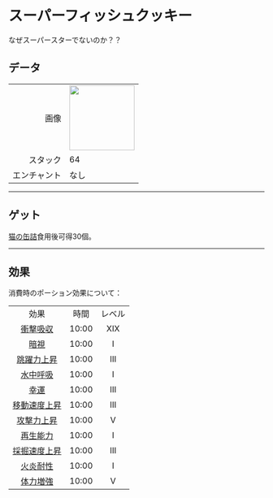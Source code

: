 # スーパーフィッシュクッキー
なぜスーパースターでないのか？？

## データ
<table>
    <tr><td align="end">画像</td><td><img src="https://i.imgur.com/FKdV3M1.gif" width="128"/></td></tr>
    <tr><td align="end">スタック</td><td>64</td></tr>
    <tr><td align="end">エンチャント</td><td>なし</td></tr>
</table>

---

## ゲット
[猫の缶詰](../feature/cat_bowl.md)食用後可得30個。

---
## 効果
消費時のポーション効果について：  

<table>
    <tr><td align="center">効果</td><td align="center">時間</td><td align="center">レベル</td></tr>
    <tr><td align="center"><a href="https://minecraft.fandom.com/zh/wiki/衝撃吸収">衝撃吸収</a></td><td align="center">10:00</td><td align="center">XIX</td></tr>
    <tr><td align="center"><a href="https://minecraft.fandom.com/zh/wiki/暗視">暗視</a></td><td align="center">10:00</td><td align="center">I</td></tr>
    <tr><td align="center"><a href="https://minecraft.fandom.com/zh/wiki/跳躍力上昇">跳躍力上昇</a></td><td align="center">10:00</td><td align="center">III</td></tr>
    <tr><td align="center"><a href="https://minecraft.fandom.com/zh/wiki/水中呼吸">水中呼吸</a></td><td align="center">10:00</td><td align="center">I</td></tr>
    <tr><td align="center"><a href="https://minecraft.fandom.com/zh/wiki/幸運">幸運</a></td><td align="center">10:00</td><td align="center">III</td></tr>
    <tr><td align="center"><a href="https://minecraft.fandom.com/zh/wiki/移動速度上昇">移動速度上昇</a></td><td align="center">10:00</td><td align="center">III</td></tr>
    <tr><td align="center"><a href="https://minecraft.fandom.com/zh/wiki/攻撃力上昇">攻撃力上昇</a></td><td align="center">10:00</td><td align="center">V</td></tr>
    <tr><td align="center"><a href="https://minecraft.fandom.com/zh/wiki/再生能力">再生能力</a></td><td align="center">10:00</td><td align="center">I</td></tr>
    <tr><td align="center"><a href="https://minecraft.fandom.com/zh/wiki/採掘速度上昇">採掘速度上昇</a></td><td align="center">10:00</td><td align="center">III</td></tr>
    <tr><td align="center"><a href="https://minecraft.fandom.com/zh/wiki/火炎耐性">火炎耐性</a></td><td align="center">10:00</td><td align="center">I</td></tr>
    <tr><td align="center"><a href="https://minecraft.fandom.com/zh/wiki/体力増強">体力増強</a></td><td align="center">10:00</td><td align="center">V</td></tr>
</table>